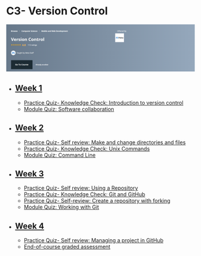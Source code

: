 # C3- Version Control
![](https://github.com/CrypticFate5/Meta-Back-End-Developer-Professional-Certificate/blob/main/Source/C3.png)

- ## [Week 1](https://github.com/CrypticFate5/Meta-Back-End-Developer-Professional-Certificate/tree/main/C3-%20Version%20Control/W-1)
  - [Practice Quiz- Knowledge Check: Introduction to version control](https://github.com/CrypticFate5/Meta-Back-End-Developer-Professional-Certificate/tree/main/C3-%20Version%20Control/W-1/Practice%20Quiz-%20Knowledge%20Check:%20Introduction%20to%20version%20control)
  - [Module Quiz: Software collaboration](https://github.com/CrypticFate5/Meta-Back-End-Developer-Professional-Certificate/tree/main/C3-%20Version%20Control/W-1/Module%20Quiz:%20Software%20collaboration)
- ## [Week 2](https://github.com/CrypticFate5/Meta-Back-End-Developer-Professional-Certificate/tree/main/C3-%20Version%20Control/W-2)
  - [Practice Quiz- Self review: Make and change directories and files](https://github.com/CrypticFate5/Meta-Back-End-Developer-Professional-Certificate/tree/main/C3-%20Version%20Control/W-2/Practice%20Quiz-%20Self%20review:%20Make%20and%20change%20directories%20and%20files)
  - [Practice Quiz- Knowledge Check: Unix Commands](https://github.com/CrypticFate5/Meta-Back-End-Developer-Professional-Certificate/tree/main/C3-%20Version%20Control/W-2/Practice%20Quiz-%20Knowledge%20Check:%20Unix%20Commands)
  - [Module Quiz: Command Line](https://github.com/CrypticFate5/Meta-Back-End-Developer-Professional-Certificate/tree/main/C3-%20Version%20Control/W-2/Module%20Quiz:%20Command%20Line)
- ## [Week 3](https://github.com/CrypticFate5/Meta-Back-End-Developer-Professional-Certificate/tree/main/C3-%20Version%20Control/W-3)
  - [Practice Quiz- Self review: Using a Repository](https://github.com/CrypticFate5/Meta-Back-End-Developer-Professional-Certificate/tree/main/C3-%20Version%20Control/W-3/Practice%20Quiz-%20Self%20review:%20Using%20a%20Repository)
  - [Practice Quiz- Knowledge Check: Git and GitHub](https://github.com/CrypticFate5/Meta-Back-End-Developer-Professional-Certificate/tree/main/C3-%20Version%20Control/W-3/Practice%20Quiz-%20Knowledge%20Check:%20Git%20and%20GitHub)
  - [Practice Quiz- Self-review: Create a repository with forking](https://github.com/CrypticFate5/Meta-Back-End-Developer-Professional-Certificate/tree/main/C3-%20Version%20Control/W-3/Practice%20Quiz-%20Self-review:%20Create%20a%20repository%20with%20forking)
  - [Module Quiz: Working with Git](https://github.com/CrypticFate5/Meta-Back-End-Developer-Professional-Certificate/tree/main/C3-%20Version%20Control/W-3/Module%20Quiz:%20Working%20with%20Git)
- ## [Week 4]()
  - [Practice Quiz- Self review: Managing a project in GitHub](https://github.com/CrypticFate5/Meta-Back-End-Developer-Professional-Certificate/tree/main/C3-%20Version%20Control/W-4/Practice%20Quiz-%20Self%20review:%20Managing%20a%20project%20in%20GitHub)
  - [End-of-course graded assessment](https://github.com/CrypticFate5/Meta-Back-End-Developer-Professional-Certificate/tree/main/C3-%20Version%20Control/W-4/End-of-course%20graded%20assessment)
